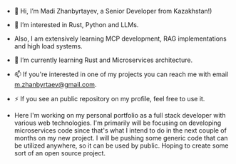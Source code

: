 - 👋 Hi, I’m Madi Zhanbyrtayev, a Senior Developer from Kazakhstan!) 
- 👀 I’m interested in Rust, Python and LLMs.
- Also, I am extensively learning MCP development, RAG implementations and high load systems.
- 🌱 I’m currently learning Rust and Microservices architecture.

- 📫 If you're interested in one of my projects you can reach me with email m.zhanbyrtaev@gmail.com.
- ⚡ If you see an public repository on my profile, feel free to use it.


- Here I'm working on my personal portfolio as a full stack developer with various web technologies. I'm primarily will be focusing on developing microservices code since that's what I intend to do in the next couple of months on my new project. I will be pushing some generic code that can be utilized anywhere, so it can be used by public. Hoping to create some sort of an open source project.
<!---
madi-zh/madi-zh is a ✨ special ✨ repository because its `README.md` (this file) appears on your GitHub profile.
You can click the Preview link to take a look at your changes.
--->
